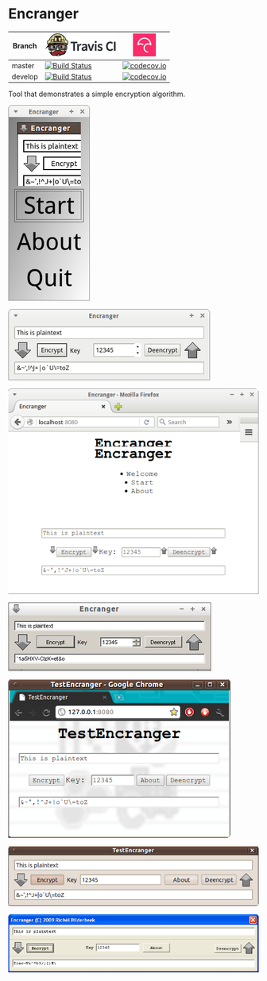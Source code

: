 # Encranger

Branch|[![Travis CI logo](TravisCI.png)](https://travis-ci.org)|[![Codecov logo](Codecov.png)](https://www.codecov.io)
---|---|---
master|[![Build Status](https://travis-ci.org/richelbilderbeek/Encranger.svg?branch=master)](https://travis-ci.org/richelbilderbeek/Encranger)|[![codecov.io](https://codecov.io/github/richelbilderbeek/Encranger/coverage.svg?branch=master)](https://codecov.io/github/richelbilderbeek/Encranger/branch/master)
develop|[![Build Status](https://travis-ci.org/richelbilderbeek/Encranger.svg?branch=develop)](https://travis-ci.org/richelbilderbeek/Encranger)|[![codecov.io](https://codecov.io/github/richelbilderbeek/Encranger/coverage.svg?branch=develop)](https://codecov.io/github/richelbilderbeek/Encranger/branch/develop)

Tool that demonstrates a simple encryption algorithm. 

![EncrangerMenu v3.0](Screenshots/EncrangerMenu_3_0.png)

![Encranger v3.0](Screenshots/Encranger_3_0.png)

![Encranger web version v3.0](Screenshots/EncrangerWeb_3_0.png)

![Encranger v2.5](Screenshots/Encranger_2_5.png)

![Encranger v2.1](Screenshots/Encranger_2_1.png)

![Encranger v2.0](Screenshots/Encranger_2_0.png)

![Encranger v1.0](Screenshots/Encranger_1_0.png)